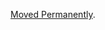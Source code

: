 <a href="/dubzzz/fast-check/tree/main/website/docs/core-blocks/arbitraries/combiners/any.md">Moved Permanently</a>.